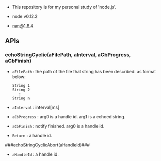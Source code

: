* This repository is for my personal study of 'node.js'.

* node v0.12.2
* nan@1.8.4


APIs
----
### echoStringCyclic(aFilePath, aInterval, aCbProgress, aCbFinish) ###

+   `aFilePath` :
    the path of the file that string has been described. as format below:

		String 1
		String 2
		   :
		String n

+   `aInterval` :
    interval[ms]

+   `aCbProgress` : arg0 is a handle id. arg1 is a echoed string.

+   `aCbFinish` : notify finished. arg0 is a handle id.

+   `Return` : a handle id.

###echoStringCyclicAbort(aHandleId)###

+   `aHandleId` : a handle id.
